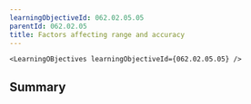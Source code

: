 ```yaml
---
learningObjectiveId: 062.02.05.05
parentId: 062.02.05
title: Factors affecting range and accuracy
---
```


```tsx eval
<LearningOBjectives learningObjectiveId={062.02.05.05} />
```

## Summary
